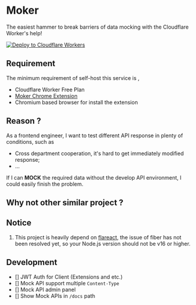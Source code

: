 # Moker

The easiest hammer to break barriers of data mocking with the Cloudflare Worker's help!

[![Deploy to Cloudflare Workers](https://deploy.workers.cloudflare.com/button)](https://deploy.workers.cloudflare.com/?url=https://github.com/arctome/moker)

## Requirement

The minimum requirement of self-host this service is ,

- Cloudflare Worker Free Plan
- [Moker Chrome Extension](#)
- Chromium based browser for install the extension

## Reason ?

As a frontend engineer, I want to test different API response in plenty of conditions, such as

- Cross department cooperation, it's hard to get immediately modified response;
- ...

If I can **MOCK** the required data without the develop API environment, I could easily finish the problem.

## Why not other similar project ?

## Notice

1. This project is heavily depend on [flareact](https://github.com/flareact/flareact), the issue of fiber has not been resolved yet, so your Node.js version should not be v16 or higher.

## Development

- [] JWT Auth for Client (Extensions and etc.)
- [] Mock API support multiple `Content-Type`
- [] Mock API admin panel
- [] Show Mock APIs in `/docs` path